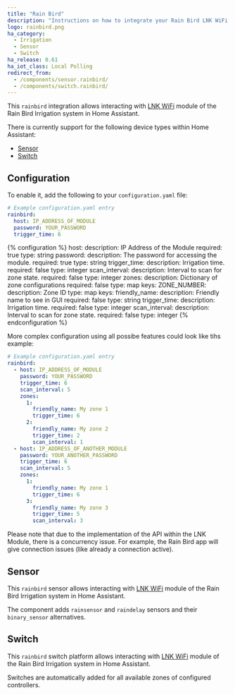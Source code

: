 ```yaml
---
title: "Rain Bird"
description: "Instructions on how to integrate your Rain Bird LNK WiFi Module within Home Assistant."
logo: rainbird.png
ha_category:
  - Irrigation
  - Sensor
  - Switch
ha_release: 0.61
ha_iot_class: Local Polling
redirect_from:
  - /components/sensor.rainbird/
  - /components/switch.rainbird/
---
```


This `rainbird` integration allows interacting with [LNK WiFi](http://www.rainbird.com/landscape/products/controllers/LNK-WiFi.htm) module of the Rain Bird Irrigation system in Home Assistant.

There is currently support for the following device types within Home Assistant:

- [Sensor](#sensor)
- [Switch](#switch)

## Configuration

To enable it, add the following to your `configuration.yaml` file:

```yaml
# Example configuration.yaml entry
rainbird:
  host: IP_ADDRESS_OF_MODULE
  password: YOUR_PASSWORD
  trigger_time: 6

```

{% configuration %}
host:
  description: IP Address of the Module
  required: true
  type: string
password:
  description: The password for accessing the module.
  required: true
  type: string
trigger_time:
  description: Irrigation time.
  required: false
  type: integer
scan_interval:
  description: Interval to scan for zone state.
  required: false
  type: integer
zones:
  description: Dictionary of zone configurations
  required: false
  type: map
  keys:
    ZONE_NUMBER:
      description: Zone ID
      type: map
      keys:
        friendly_name:
          description: Friendly name to see in GUI
          required: false
          type: string
        trigger_time:
          description: Irrigation time.
          required: false
          type: integer
        scan_interval:
          description: Interval to scan for zone state.
          required: false
          type: integer
{% endconfiguration %}


More complex configuration using all possibe features could look like tihs example:
```yaml
# Example configuration.yaml entry
rainbird:
  - host: IP_ADDRESS_OF_MODULE
    password: YOUR_PASSWORD
    trigger_time: 6
    scan_interval: 5
    zones:
      1:
        friendly_name: My zone 1
        trigger_time: 6
      2:
        friendly_name: My zone 2
        trigger_time: 2
        scan_interval: 1
  - host: IP_ADDRESS_OF_ANOTHER_MODULE
    password: YOUR_ANOTHER_PASSWORD
    trigger_time: 6
    scan_interval: 5
    zones:
      1:
        friendly_name: My zone 1
        trigger_time: 6
      3:
        friendly_name: My zone 3
        trigger_time: 5
        scan_interval: 3
```
<div class='note'>
Please note that due to the implementation of the API within the LNK Module, there is a concurrency issue. For example, the Rain Bird app will give connection issues (like already a connection active).
</div>

## Sensor

This `rainbird` sensor allows interacting with [LNK WiFi](http://www.rainbird.com/landscape/products/controllers/LNK-WiFi.htm) module of the Rain Bird Irrigation system in Home Assistant.

The component adds `rainsensor` and `raindelay` sensors and their `binary_sensor` alternatives.

## Switch

This `rainbird` switch platform allows interacting with [LNK WiFi](http://www.rainbird.com/landscape/products/controllers/LNK-WiFi.htm) module of the Rain Bird Irrigation system in Home Assistant.

Switches are automatically added for all available zones of configured controllers.

